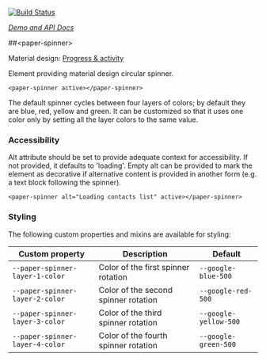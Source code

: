 
<!---

This README is automatically generated from the comments in these files:
paper-spinner.html

Edit those files, and our readme bot will duplicate them over here!
Edit this file, and the bot will squash your changes :)

-->

[![Build Status](https://travis-ci.org/PolymerElements/paper-spinner.svg?branch=master)](https://travis-ci.org/PolymerElements/paper-spinner)

_[Demo and API Docs](https://elements.polymer-project.org/elements/paper-spinner)_


##&lt;paper-spinner&gt;


Material design: [Progress & activity](https://www.google.com/design/spec/components/progress-activity.html)

Element providing material design circular spinner.

    <paper-spinner active></paper-spinner>

The default spinner cycles between four layers of colors; by default they are
blue, red, yellow and green. It can be customized so that it uses one color only
by setting all the layer colors to the same value.

### Accessibility

Alt attribute should be set to provide adequate context for accessibility. If not provided,
it defaults to 'loading'.
Empty alt can be provided to mark the element as decorative if alternative content is provided
in another form (e.g. a text block following the spinner).

    <paper-spinner alt="Loading contacts list" active></paper-spinner>

### Styling

The following custom properties and mixins are available for styling:

Custom property | Description | Default
----------------|-------------|----------
`--paper-spinner-layer-1-color` | Color of the first spinner rotation | `--google-blue-500`
`--paper-spinner-layer-2-color` | Color of the second spinner rotation | `--google-red-500`
`--paper-spinner-layer-3-color` | Color of the third spinner rotation | `--google-yellow-500`
`--paper-spinner-layer-4-color` | Color of the fourth spinner rotation | `--google-green-500`


